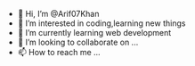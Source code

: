 - 👋 Hi, I’m @Arif07Khan
- 👀 I’m interested in coding,learning new things
- 🌱 I’m currently learning web development
- 💞️ I’m looking to collaborate on ...
- 📫 How to reach me ...

<!---
Arif07Khan/Arif07Khan is a ✨ special ✨ repository because its `README.md` (this file) appears on your GitHub profile.
You can click the Preview link to take a look at your changes.
--->
